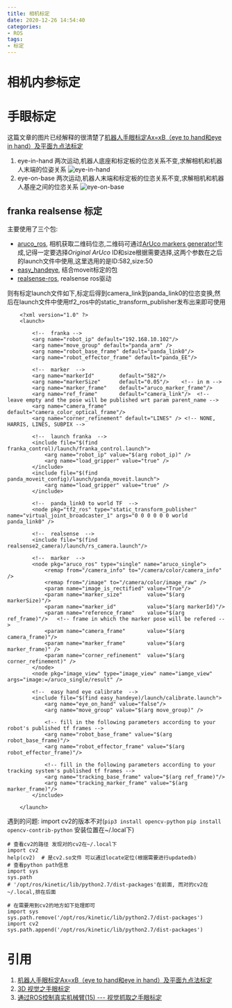 ```yaml
---
title: 相机标定
date: 2020-12-26 14:54:40
categories:
- ROS
tags:
- 标定
---
```


# 相机内参标定

# 手眼标定
这篇文章的图片已经解释的很清楚了[机器人手眼标定Ax=xB（eye to hand和eye in hand）及平面九点法标定](https://blog.csdn.net/yaked/article/details/77161160?utm_medium=distribute.pc_relevant.none-task-blog-BlogCommendFromMachineLearnPai2-3.control&depth_1-utm_source=distribute.pc_relevant.none-task-blog-BlogCommendFromMachineLearnPai2-3.control)
1. eye-in-hand
    两次运动,机器人底座和标定板的位恣关系不变,求解相机和机器人末端的位姿关系
    ![eye-in-hand](eye-in-hand.png)    
2. eye-on-base
    两次运动,机器人末端和标定板的位恣关系不变,求解相机和机器人基座之间的位恣关系
    ![eye-on-base](eye-on-base.png)

## franka realsense 标定
主要使用了三个包:
- [aruco_ros](https://github.com/pal-robotics/aruco_ros), 相机获取二维码位恣,二维码可通过[ArUco markers generator!](https://chev.me/arucogen/)生成,记得一定要选择*Original ArUco*
ID和size根据需要选择,这两个参数在之后的launch文件中使用,这里选用的是ID:582,size:50
- [easy_handeye](https://github.com/IFL-CAMP/easy_handeye), 结合moveit标定的包
- [realsense-ros](https://github.com/IntelRealSense/realsense-ros), realsense ros驱动

则有标定launch文件如下,标定后得到camera_link到panda_link0的位恣变换,然后在launch文件中使用tf2_ros中的static_transform_publisher发布出来即可使用
    
        <?xml version="1.0" ?>
        <launch>
        
            <!--  franka -->
            <arg name="robot_ip" default="192.168.10.102"/>
            <arg name="move_group" default="panda_arm" />
            <arg name="robot_base_frame" default="panda_link0"/>
            <arg name="robot_effector_frame" default="panda_EE"/>
        
            <!--  marker  -->
            <arg name="markerId"        default="582"/>
            <arg name="markerSize"      default="0.05"/>    <!-- in m -->
            <arg name="marker_frame"    default="aruco_marker_frame"/>
            <arg name="ref_frame"       default="camera_link"/>  <!-- leave empty and the pose will be published wrt param parent_name -->
            <arg name="camera_frame"    default="camera_color_optical_frame"/>
            <arg name="corner_refinement" default="LINES" /> <!-- NONE, HARRIS, LINES, SUBPIX -->
        
            <!--  launch franka  -->
            <include file="$(find franka_control)/launch/franka_control.launch">
                <arg name="robot_ip" value="$(arg robot_ip)" />
                <arg name="load_gripper" value="true" />
            </include>
            <include file="$(find panda_moveit_config)/launch/panda_moveit.launch">
                <arg name="load_gripper" value="true" />
            </include>
        
            <!--  panda_link0 to world TF  -->
            <node pkg="tf2_ros" type="static_transform_publisher" name="virtual_joint_broadcaster_1" args="0 0 0 0 0 0 world panda_link0" />
        
            <!--  realsense  -->
            <include file="$(find realsense2_camera)/launch/rs_camera.launch"/>
        
            <!--  marker  -->
            <node pkg="aruco_ros" type="single" name="aruco_single">
                <remap from="/camera_info" to="/camera/color/camera_info" />
                <remap from="/image" to="/camera/color/image_raw" />
                <param name="image_is_rectified" value="True"/>
                <param name="marker_size"        value="$(arg markerSize)"/>
                <param name="marker_id"          value="$(arg markerId)"/>
                <param name="reference_frame"    value="$(arg ref_frame)"/>   <!-- frame in which the marker pose will be refered -->
                <param name="camera_frame"       value="$(arg camera_frame)"/>
                <param name="marker_frame"       value="$(arg marker_frame)" />
                <param name="corner_refinement"  value="$(arg corner_refinement)" />
            </node>
            <node pkg="image_view" type="image_view" name="iamge_view" args="image:=/aruco_single/result" />
        
            <!--  easy hand eye calibrate  -->
            <include file="$(find easy_handeye)/launch/calibrate.launch">
                <arg name="eye_on_hand" value="false"/>
                <arg name="move_group" value="$(arg move_group)" />
        
                <!-- fill in the following parameters according to your robot's published tf frames -->
                <arg name="robot_base_frame" value="$(arg robot_base_frame)"/>
                <arg name="robot_effector_frame" value="$(arg robot_effector_frame)"/>
        
                <!-- fill in the following parameters according to your tracking system's published tf frames -->
                <arg name="tracking_base_frame" value="$(arg ref_frame)"/>
                <arg name="tracking_marker_frame" value="$(arg marker_frame)"/>
            </include>
        
        </launch>

遇到的问题:
import cv2的版本不对(`pip3 install opencv-python` `pip install opencv-contrib-python` 安装位置在~/.local下)
    
    # 查看cv2的路径 发现对的cv2在~/.local下
    import cv2
    help(cv2)  # 是cv2.so文件 可以通过locate定位(根据需要进行updatedb)
    # 查看python path信息
    import sys
    sys.path   
    # '/opt/ros/kinetic/lib/python2.7/dist-packages'在前面, 而对的cv2在~/.local,排在后面
    
    # 在需要用到cv2的地方如下处理即可
    import sys
    sys.path.remove('/opt/ros/kinetic/lib/python2.7/dist-packages')
    import cv2
    sys.path.append('/opt/ros/kinetic/lib/python2.7/dist-packages')


# 引用
1. [机器人手眼标定Ax=xB（eye to hand和eye in hand）及平面九点法标定](https://blog.csdn.net/yaked/article/details/77161160?utm_medium=distribute.pc_relevant.none-task-blog-BlogCommendFromMachineLearnPai2-3.control&depth_1-utm_source=distribute.pc_relevant.none-task-blog-BlogCommendFromMachineLearnPai2-3.control)
2. [3D 视觉之手眼标定](https://mp.weixin.qq.com/s/nJx1dlpBXaL2_iT_J4W5Kg)
3. [通过ROS控制真实机械臂(15) --- 视觉抓取之手眼标定](https://blog.csdn.net/qq_34935373/article/details/103727968)
